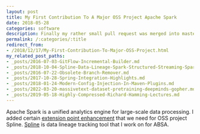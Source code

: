 ```yaml
---
layout: post
title: My First Contribution To A Major OSS Project Apache Spark
date: 2018-05-28
categories: software
description: Finally my rather small pull request was merged into master of Apache Spark!
permalink: /:categories/:title
redirect_from:
- /2018/12/17/My-First-Contribution-To-Major-OSS-Project.html
my_related_post_paths:
- _posts/2016-07-03-GitFlow-Incremental-Builder.md
- _posts/2018-10-04-Spline-Data-Lineage-Spark-Structured-Streaming-Spark-AI-Summit-2018.md
- _posts/2016-07-22-Obsolete-Branch-Remover.md
- _posts/2017-10-28-Spring-Integration-Highlights.md
- _posts/2018-01-24-Modern-Config-Injection-In-Maven-Plugins.md
- _posts/2022-03-20-massivetext-dataset-pretraining-deepminds-gopher.md
- _posts/2019-05-18-Highly-Compressed-Richard-Hamming-Lectures.md
---
```




Apache Spark is a unified analytics engine for large-scale data processing. I added certain [extension point enhancement](https://github.com/apache/spark/commit/81d377d772a527d9ae3311be0480e6403769e919) that we need for OSS project Spline. [Spline](https://absaoss.github.io/spline/) is data lineage tracking tool that I work on for ABSA.
